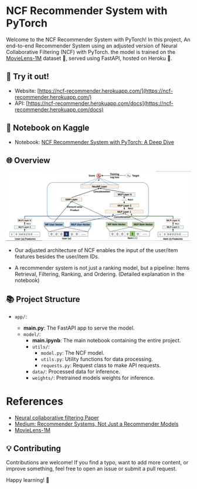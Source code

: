 # NCF Recommender System with PyTorch

Welcome to the NCF Recommender System with PyTorch! In this project, An end-to-end Recommender System using an adjusted version of Neural Collaborative Filtering (NCF) with PyTorch. the model is trained on the [MovieLens-1M](https://grouplens.org/datasets/movielens/1m/) dataset 🎥, served using FastAPI, hosted on Heroku 🚀.

## 🌟 Try it out!

- Website: [https://ncf-recommender.herokuapp.com/](https://ncf-recommender.herokuapp.com/)
- API: [https://ncf-recommender.herokuapp.com/docs](https://ncf-recommender.herokuapp.com/docs)

## 📓 Notebook on Kaggle

- Notebook: [NCF Recommender System with PyTorch: A Deep Dive](https://www.kaggle.com/code/oyounis/ncf-recommender-system)

## 🌐 Overview

![Adjusted NCF](app/model/utils/img/NCF.png)

- Our adjusted architecture of NCF enables the input of the user/item features besides the user/item IDs.

- A recommender system is not just a ranking model, but a pipeline: Items Retrieval, Filtering, Ranking, and Ordering. (Detailed explanation in the notebook)

## 📚 Project Structure

- `app/`:

  - **main.py**: The FastAPI app to serve the model.
  - `model/`:
    - **main.ipynb**: The main notebook containing the entire project.
    - `utils/`:
      - `model.py`: The NCF model.
      - `utils.py`: Utility functions for data processing.
      - `requests.py`: Request class to make API requests.
    - `data/`: Processed data for inference.
    - `weights/`: Pretrained models weights for inference.

# References

- [Neural collaborative filtering Paper](https://arxiv.org/abs/1708.05031)
- [Medium: Recommender Systems, Not Just a Recommender Models](https://medium.com/nvidia-merlin/recommender-systems-not-just-recommender-models-485c161c755e)
- [MovieLens-1M](https://grouplens.org/datasets/movielens/1m/)

## 💡 Contributing

Contributions are welcome! If you find a typo, want to add more content, or improve something, feel free to open an issue or submit a pull request.

Happy learning! 🚀
